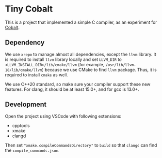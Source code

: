 # Tiny Cobalt

This is a project that implemented a simple C compiler, as an experiment for [Cobalt](https://github.com/The-Cobalt-Develop-Team/cobalt).

## Dependency

We use `xrepo` to manage almost all dependencies, except the `llvm` library. It is required to install `llvm` library locally and set `LLVM_DIR` to `<LLVM_INSTALL_DIR>/lib/cmake/llvm` (for example, `/usr/lib/llvm-18/lib/cmake/llvm`) because we use CMake to find `llvm` package. Thus, it is required to install `cmake` as well.

We use C++20 standard, so make sure your compiler support these new features. For clang, it should be at least 15.0+, and for gcc is 13.0+.

## Development

Open the project using VSCode with following extensions:

- cpptools
- xmake
- clangd

Then set `"xmake.compileCommandsDirectory"` to `build` so that `clangd` can find the `compile_commands.json`.
